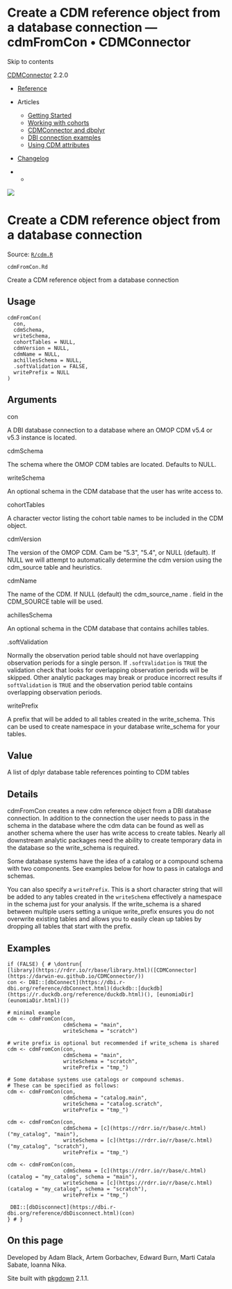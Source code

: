 # Create a CDM reference object from a database connection — cdmFromCon • CDMConnector

Skip to contents

[CDMConnector](../index.html) 2.2.0

  * [Reference](../reference/index.html)
  * Articles
    * [Getting Started](../articles/a01_getting-started.html)
    * [Working with cohorts](../articles/a02_cohorts.html)
    * [CDMConnector and dbplyr](../articles/a03_dbplyr.html)
    * [DBI connection examples](../articles/a04_DBI_connection_examples.html)
    * [Using CDM attributes](../articles/a06_using_cdm_attributes.html)
  * [Changelog](../news/index.html)


  *   * [](https://github.com/darwin-eu/CDMConnector/)



![](../logo.png)

# Create a CDM reference object from a database connection

Source: [`R/cdm.R`](https://github.com/darwin-eu/CDMConnector/blob/HEAD/R/cdm.R)

`cdmFromCon.Rd`

Create a CDM reference object from a database connection

## Usage
    
    
    cdmFromCon(
      con,
      cdmSchema,
      writeSchema,
      cohortTables = NULL,
      cdmVersion = NULL,
      cdmName = NULL,
      achillesSchema = NULL,
      .softValidation = FALSE,
      writePrefix = NULL
    )

## Arguments

con
    

A DBI database connection to a database where an OMOP CDM v5.4 or v5.3 instance is located.

cdmSchema
    

The schema where the OMOP CDM tables are located. Defaults to NULL.

writeSchema
    

An optional schema in the CDM database that the user has write access to.

cohortTables
    

A character vector listing the cohort table names to be included in the CDM object.

cdmVersion
    

The version of the OMOP CDM. Cam be "5.3", "5.4", or NULL (default). If NULL we will attempt to automatically determine the cdm version using the cdm_source table and heuristics.

cdmName
    

The name of the CDM. If NULL (default) the cdm_source_name . field in the CDM_SOURCE table will be used.

achillesSchema
    

An optional schema in the CDM database that contains achilles tables.

.softValidation
    

Normally the observation period table should not have overlapping observation periods for a single person. If `.softValidation` is `TRUE` the validation check that looks for overlapping observation periods will be skipped. Other analytic packages may break or produce incorrect results if `softValidation` is `TRUE` and the observation period table contains overlapping observation periods.

writePrefix
    

A prefix that will be added to all tables created in the write_schema. This can be used to create namespace in your database write_schema for your tables.

## Value

A list of dplyr database table references pointing to CDM tables

## Details

cdmFromCon creates a new cdm reference object from a DBI database connection. In addition to the connection the user needs to pass in the schema in the database where the cdm data can be found as well as another schema where the user has write access to create tables. Nearly all downstream analytic packages need the ability to create temporary data in the database so the write_schema is required.

Some database systems have the idea of a catalog or a compound schema with two components. See examples below for how to pass in catalogs and schemas.

You can also specify a `writePrefix`. This is a short character string that will be added to any tables created in the `writeSchema` effectively a namespace in the schema just for your analysis. If the write_schema is a shared between multiple users setting a unique write_prefix ensures you do not overwrite existing tables and allows you to easily clean up tables by dropping all tables that start with the prefix.

## Examples
    
    
    if (FALSE) { # \dontrun{
    [library](https://rdrr.io/r/base/library.html)([CDMConnector](https://darwin-eu.github.io/CDMConnector/))
    con <- DBI::[dbConnect](https://dbi.r-dbi.org/reference/dbConnect.html)(duckdb::[duckdb](https://r.duckdb.org/reference/duckdb.html)(), [eunomiaDir](eunomiaDir.html)())
    
    # minimal example
    cdm <- cdmFromCon(con,
                      cdmSchema = "main",
                      writeSchema = "scratch")
    
    # write prefix is optional but recommended if write_schema is shared
    cdm <- cdmFromCon(con,
                      cdmSchema = "main",
                      writeSchema = "scratch",
                      writePrefix = "tmp_")
    
    # Some database systems use catalogs or compound schemas.
    # These can be specified as follows:
    cdm <- cdmFromCon(con,
                      cdmSchema = "catalog.main",
                      writeSchema = "catalog.scratch",
                      writePrefix = "tmp_")
    
    cdm <- cdmFromCon(con,
                      cdmSchema = [c](https://rdrr.io/r/base/c.html)("my_catalog", "main"),
                      writeSchema = [c](https://rdrr.io/r/base/c.html)("my_catalog", "scratch"),
                      writePrefix = "tmp_")
    
    cdm <- cdmFromCon(con,
                      cdmSchema = [c](https://rdrr.io/r/base/c.html)(catalog = "my_catalog", schema = "main"),
                      writeSchema = [c](https://rdrr.io/r/base/c.html)(catalog = "my_catalog", schema = "scratch"),
                      writePrefix = "tmp_")
    
     DBI::[dbDisconnect](https://dbi.r-dbi.org/reference/dbDisconnect.html)(con)
    } # }
    
    
    

## On this page

Developed by Adam Black, Artem Gorbachev, Edward Burn, Marti Catala Sabate, Ioanna Nika.

Site built with [pkgdown](https://pkgdown.r-lib.org/) 2.1.1.
